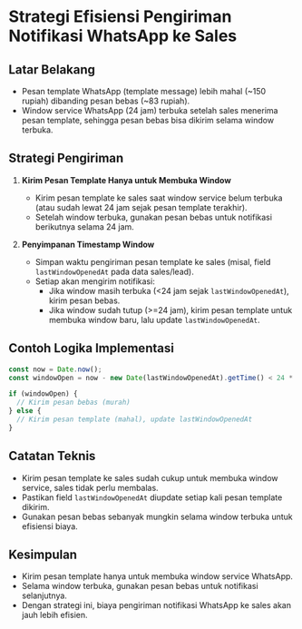 # Strategi Efisiensi Pengiriman Notifikasi WhatsApp ke Sales

## Latar Belakang
- Pesan template WhatsApp (template message) lebih mahal (~150 rupiah) dibanding pesan bebas (~83 rupiah).
- Window service WhatsApp (24 jam) terbuka setelah sales menerima pesan template, sehingga pesan bebas bisa dikirim selama window terbuka.

## Strategi Pengiriman
1. **Kirim Pesan Template Hanya untuk Membuka Window**
   - Kirim pesan template ke sales saat window service belum terbuka (atau sudah lewat 24 jam sejak pesan template terakhir).
   - Setelah window terbuka, gunakan pesan bebas untuk notifikasi berikutnya selama 24 jam.

2. **Penyimpanan Timestamp Window**
   - Simpan waktu pengiriman pesan template ke sales (misal, field `lastWindowOpenedAt` pada data sales/lead).
   - Setiap akan mengirim notifikasi:
     - Jika window masih terbuka (<24 jam sejak `lastWindowOpenedAt`), kirim pesan bebas.
     - Jika window sudah tutup (>=24 jam), kirim pesan template untuk membuka window baru, lalu update `lastWindowOpenedAt`.

## Contoh Logika Implementasi
```js
const now = Date.now();
const windowOpen = now - new Date(lastWindowOpenedAt).getTime() < 24 * 60 * 60 * 1000;

if (windowOpen) {
  // Kirim pesan bebas (murah)
} else {
  // Kirim pesan template (mahal), update lastWindowOpenedAt
}
```

## Catatan Teknis
- Kirim pesan template ke sales sudah cukup untuk membuka window service, sales tidak perlu membalas.
- Pastikan field `lastWindowOpenedAt` diupdate setiap kali pesan template dikirim.
- Gunakan pesan bebas sebanyak mungkin selama window terbuka untuk efisiensi biaya.

## Kesimpulan
- Kirim pesan template hanya untuk membuka window service WhatsApp.
- Selama window terbuka, gunakan pesan bebas untuk notifikasi selanjutnya.
- Dengan strategi ini, biaya pengiriman notifikasi WhatsApp ke sales akan jauh lebih efisien.
